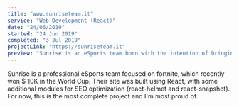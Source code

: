 ```yaml
---
title: "www.sunriseteam.it"
service: "Web Development (React)"
date: "24/06/2019"
started: "24 Jun 2019"
completed: "3 Jul 2019"
projectLink: "https://sunriseteam.it"
preview: "Sunrise is an eSports team born with the intention of bringing the world of eSports to Italy. They recently won 9550$ in the Fortnite World Cup."
---
```


Sunrise is a professional eSports team focused on fortnite, which recently won $ 10K in the World Cup.
Their site was built using React, with some additional modules for SEO optimization (react-helmet and react-snapshot). For now, this is the most complete project and I'm most proud of.